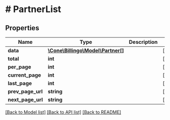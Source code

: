 # # PartnerList

## Properties

Name | Type | Description | Notes
------------ | ------------- | ------------- | -------------
**data** | [**\Cone\Billingo\Model\Partner[]**](Partner.md) |  | [optional]
**total** | **int** |  | [optional]
**per_page** | **int** |  | [optional]
**current_page** | **int** |  | [optional]
**last_page** | **int** |  | [optional]
**prev_page_url** | **string** |  | [optional]
**next_page_url** | **string** |  | [optional]

[[Back to Model list]](../../README.md#models) [[Back to API list]](../../README.md#endpoints) [[Back to README]](../../README.md)
